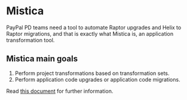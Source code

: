 # Mistica

PayPal PD teams need a tool to automate Raptor upgrades and Helix to Raptor migrations, and that is exactly what Mistica is, an application transformation tool.

## Mistica main goals

1. Perform project transformations based on transformation sets.
1. Perform application code upgrades or application code migrations.

Read [this document](https://engineering.paypalcorp.com/confluence/x/1XBiE) for further information.
